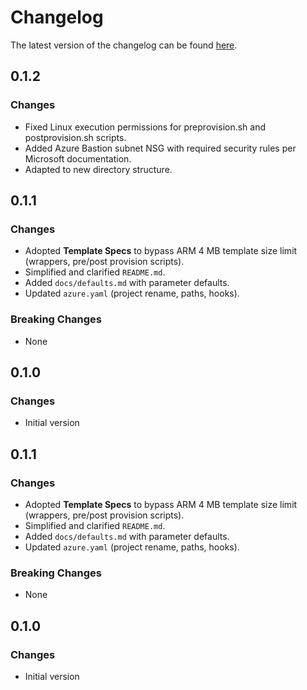 # Changelog

The latest version of the changelog can be found [here](https://github.com/Azure/bicep-registry-modules/blob/main/avm/ptn/ai-ml/landing-zone/CHANGELOG.md).

## 0.1.2

### Changes

- Fixed Linux execution permissions for preprovision.sh and postprovision.sh scripts.
- Added Azure Bastion subnet NSG with required security rules per Microsoft documentation.
- Adapted to new directory structure.

## 0.1.1

### Changes

- Adopted **Template Specs** to bypass ARM 4 MB template size limit (wrappers, pre/post provision scripts).
- Simplified and clarified `README.md`.
- Added `docs/defaults.md` with parameter defaults.
- Updated `azure.yaml` (project rename, paths, hooks).

### Breaking Changes

- None

## 0.1.0

### Changes

- Initial version


## 0.1.1

### Changes

- Adopted **Template Specs** to bypass ARM 4 MB template size limit (wrappers, pre/post provision scripts).
- Simplified and clarified `README.md`.
- Added `docs/defaults.md` with parameter defaults.
- Updated `azure.yaml` (project rename, paths, hooks).

### Breaking Changes

- None

## 0.1.0

### Changes

- Initial version
